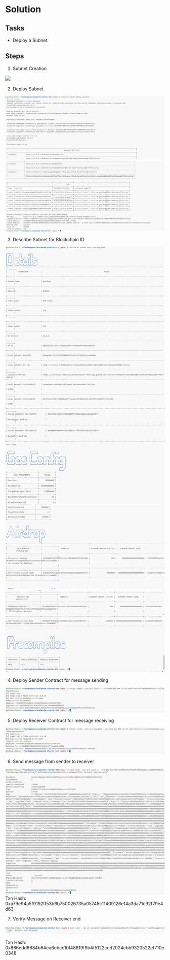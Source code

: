# Solution

## Tasks

- Deploy a Subnet.

## Steps

1. Subnet Creation

<img src="./images/subnet_creation.png" />

2. Deploy Subnet

<img src="./images/2_deploy_subnet_1.png" />
<img src="./images/2_deploy_subnet_2.png" />

3. Describe Subnet for Blockchain ID

<img src="./images/3_describe_subnet_1.png" />
<img src="./images/3_describe_subnet_2.png" />
<img src="./images/3_describe_subnet_3.png" />
<img src="./images/3_describe_subnet_4.png" />
<img src="./images/3_describe_subnet_5.png" />

4. Deploy Sender Contract for message sending

<img src="./images/4_deploy_sender_contract.png" />

5. Deploy Receiver Contract for message receiving

<img src="./images/5_deploy_receiver_contract.png" />

6. Send message from sender to receiver

<img src="./images/6_send_message_1.png" />
<img src="./images/6_send_message_2.png" />
Txn Hash: 0xa79e94a5f9192ff53b6b750026735a05746c11409126e14a3da71c92f79e4d63

7. Verify Message on Receiver end

<img src="./images/7_verify_message.png" />

Txn Hash:
0x886edd6684b64ea6ebcc10f48819f9b4f5122ced2024ebb9320522ef710e0348
